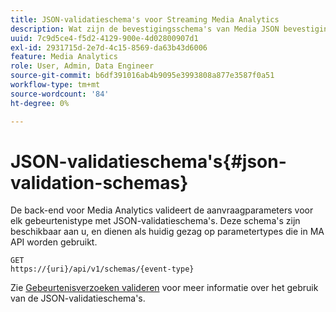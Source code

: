 ```yaml
---
title: JSON-validatieschema's voor Streaming Media Analytics
description: Wat zijn de bevestigingsschema's van Media JSON bevestiging en hoe zij worden gebruikt om de correcte parameters van het verzoeklichaam voor elk type van gebeurtenis te bepalen.
uuid: 7c9d5ce4-f5d2-4129-900e-4d02800907d1
exl-id: 2931715d-2e7d-4c15-8569-da63b43d6006
feature: Media Analytics
role: User, Admin, Data Engineer
source-git-commit: b6df391016ab4b9095e3993808a877e3587f0a51
workflow-type: tm+mt
source-wordcount: '84'
ht-degree: 0%

---
```


# JSON-validatieschema&#39;s{#json-validation-schemas}

De back-end voor Media Analytics valideert de aanvraagparameters voor elk gebeurtenistype met JSON-validatieschema&#39;s. Deze schema&#39;s zijn beschikbaar aan u, en dienen als huidig gezag op parametertypes die in MA API worden gebruikt.

```
GET
https://{uri}/api/v1/schemas/{event-type}
```

Zie [Gebeurtenisverzoeken valideren](/help/media-collection-api/mc-api-impl/mc-api-validate-reqs.md) voor meer informatie over het gebruik van de JSON-validatieschema&#39;s.
